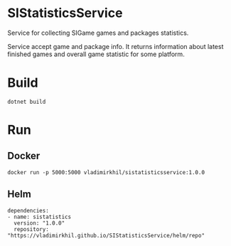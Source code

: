 # SIStatisticsService

Service for collecting SIGame games and packages statistics.

Service accept game and package info. It returns information about latest finished games and overall game statistic for some platform.

# Build

    dotnet build

# Run

## Docker


    docker run -p 5000:5000 vladimirkhil/sistatisticsservice:1.0.0


## Helm


    dependencies:
    - name: sistatistics
      version: "1.0.0"
      repository: "https://vladimirkhil.github.io/SIStatisticsService/helm/repo"